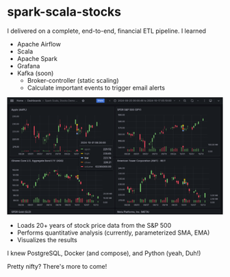 # spark-scala-stocks

I delivered on a complete, end-to-end, financial ETL pipeline. I learned

- Apache Airflow
- Scala
- Apache Spark
- Grafana
- Kafka (soon)
  - Broker-controller (static scaling)
  - Calculate important events to trigger email alerts

<img src="https://github.com/dev-michael-schmidt/spark-scala-stocks/blob/master/4_grid_example.png" width="960px" height="auto">

- Loads 20+ years of stock price data from the S&P 500
- Performs quantitative analysis (currently, parameterized SMA, EMA)
- Visualizes the results

I knew PostgreSQL, Docker (and compose), and Python (yeah, Duh!)

Pretty nifty? There's more to come!

